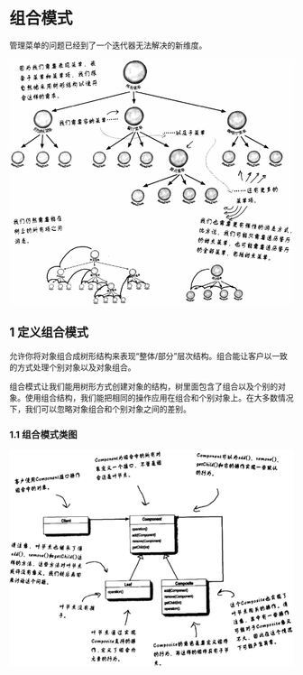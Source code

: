 # 组合模式

管理菜单的问题已经到了一个迭代器无法解决的新维度。

![Problem](Problem.png)

## 1 定义组合模式

允许你将对象组合成树形结构来表现“整体/部分”层次结构。组合能让客户以一致的方式处理个别对象以及对象组合。



​        组合模式让我们能用树形方式创建对象的结构，树里面包含了组合以及个别的对象。使用组合结构，我们能把相同的操作应用在组合和个别对象上。在大多数情况下，我们可以忽略对象组合和个别对象之间的差别。

### 1.1 组合模式类图

![Assemble-UML](Assemble-UML.png)

